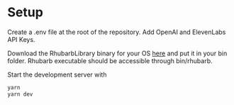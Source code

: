 # Setup

Create a .env file at the root of the repository. Add OpenAI and ElevenLabs API Keys.

Download the RhubarbLibrary binary for your OS [here](https://github.com/DanielSWolf/rhubarb-lip-sync/releases)  and put it in your bin folder. Rhubarb executable should be accessible through bin/rhubarb.

Start the development server with
```bash
yarn
yarn dev
```
